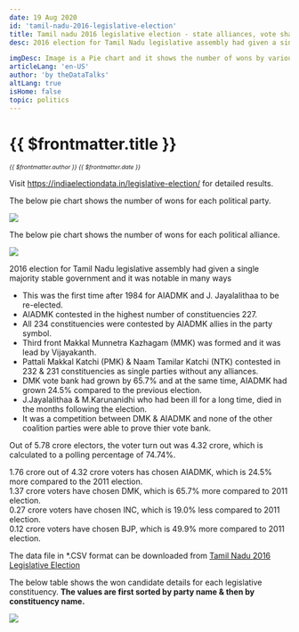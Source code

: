 ```yaml
---
date: 19 Aug 2020
id: 'tamil-nadu-2016-legislative-election'
title: Tamil nadu 2016 legislative election - state alliances, vote share, seats won and key events.
desc: 2016 election for Tamil Nadu legislative assembly had given a single majority stable government and it was notable in many ways - This was the first time after 1984 for AIADMK and J. Jayalalithaa to be re-elected. - AIADMK contested in the highest number of constituencies 227. - All 234 constituencies were contested by AIADMK allies in the party symbol.

imgDesc: Image is a Pie chart and it shows the number of wons by various alliances in the state.
articleLang: 'en-US'
author: 'by theDataTalks'
altLang: true
isHome: false
topic: politics
---
```


<altLang />

# {{ $frontmatter.title }}
<i style="font-size: 0.75em;"> {{ $frontmatter.author }} {{ $frontmatter.date }} </i>

Visit <https://indiaelectiondata.in/legislative-election/> for detailed results.

The below pie chart shows the number of wons for each political party.  

![](/img/politics/tamil-nadu-2016-legislative-election/tn-2016-election-1.png)

The below pie chart shows the number of wons for each political alliance.  

![](/img/politics/tamil-nadu-2016-legislative-election/tn-2016-election-2.png)

2016 election for Tamil Nadu legislative assembly had given a single majority stable government and it was notable in many ways

- This was the first time after 1984 for AIADMK and J. Jayalalithaa to be re-elected.
- AIADMK contested in the highest number of constituencies 227.
- All 234 constituencies were contested by AIADMK allies in the party symbol.
- Third front Makkal Munnetra Kazhagam (MMK) was formed and it was lead by Vijayakanth.
- Pattali Makkal Katchi (PMK) & Naam Tamilar Katchi (NTK) contested in 232 & 231 constituencies as single parties without any alliances.
- DMK vote bank had grown by 65.7% and at the same time, AIADMK had grown 24.5% compared to the previous election.
- J.Jayalalithaa & M.Karunanidhi who had been ill for a long time, died in the months following the election.
- It was a competition between DMK & AIADMK and none of the other coalition parties were able to prove thier vote bank.

Out of 5.78 crore electors, the voter turn out was 4.32 crore, which is calculated to a polling percentage of 74.74%.

1.76 crore out of 4.32 crore voters has chosen AIADMK, which is 24.5% more compared to the 2011 election.  
1.37 crore voters have chosen DMK, which is 65.7% more compared to 2011 election.  
0.27 crore voters have chosen INC, which is 19.0% less compared to 2011 election.  
0.12 crore voters have chosen BJP, which is 49.9% more compared to 2011 election.  


The data file in \*.CSV format can be downloaded from [Tamil Nadu 2016 Legislative Election](https://thedatatalks.in/datas/politics/tamil-nadu-2016-legislative-election.csv)

The below table shows the won candidate details for each legislative constituency.
**The values are first sorted by party name & then by constituency name.**

![](/img/politics/tamil-nadu-2016-legislative-election/tn-2016-election-3.png)


<style>

</style>